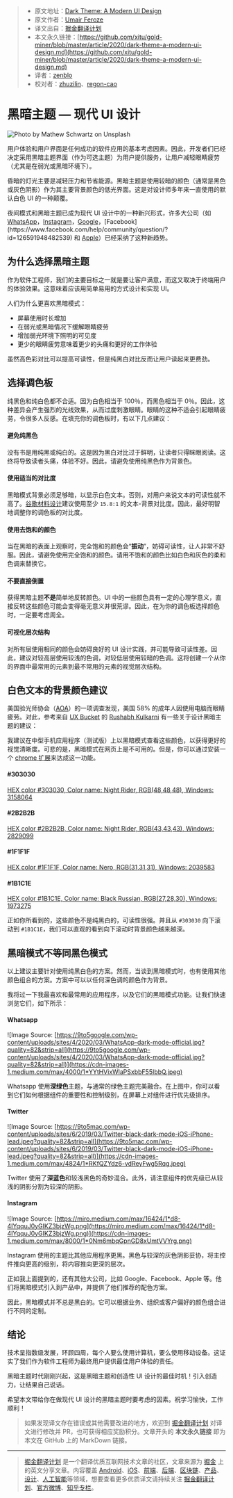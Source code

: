> * 原文地址：[Dark Theme: A Modern UI Design](https://levelup.gitconnected.com/dark-theme-a-modern-ui-design-dec879313194)
> * 原文作者：[Umair Feroze](https://medium.com/@umayir10)
> * 译文出自：[掘金翻译计划](https://github.com/xitu/gold-miner)
> * 本文永久链接：[https://github.com/xitu/gold-miner/blob/master/article/2020/dark-theme-a-modern-ui-design.md](https://github.com/xitu/gold-miner/blob/master/article/2020/dark-theme-a-modern-ui-design.md)
> * 译者：[zenblo](https://github.com/zenblo)
> * 校对者：[zhuzilin](https://github.com/zhuzilin)、[regon-cao](https://github.com/regon-cao)

# 黑暗主题 — 现代 UI 设计

![Photo by [Mathew Schwartz](https://unsplash.com/@cadop?utm_source=medium&utm_medium=referral) on [Unsplash](https://unsplash.com?utm_source=medium&utm_medium=referral)](https://cdn-images-1.medium.com/max/6500/0*-6vxFqCRAb7BkbAE)

用户体验和用户界面是任何成功的软件应用的基本考虑因素。因此，开发者们已经决定采用黑暗主题界面（作为可选主题）为用户提供服务，让用户减轻眼睛疲劳（尤其是在弱光或黑暗环境下）。

昏暗的灯光主要是减轻压力和节省能源。黑暗主题是使用较暗的颜色（通常是黑色或灰色阴影）作为其主要背景颜色的低光界面。这是对设计师多年来一直使用的默认白色 UI 的一种颠覆。

夜间模式和黑暗主题已成为现代 UI 设计中的一种新兴形式，许多大公司（如 [WhatsApp](https://faq.whatsapp.com/iphone/account-and-profile/how-to-use-dark-mode/?lang=fb)，[Instagram](https://www.facebook.com/help/instagram/897760233943762?helpref=search&sr=1&query=dark%20mode&search_session_id=b3d02d9c67450e4b3c3ade2ee6125d3a)，[Google](https://support.google.com/chrome/answer/9275525?co=GENIE.Platform%3DAndroid&hl=en#:~:text=Turn%20on%20Dark%20theme,Dark%20theme%20in%20device%20settings.)，[Facebook](https://www.facebook.com/help/community/question/?id=126591948482539) 和 [Apple](https://developer.apple.com/design/human-interface-guidelines/ios/visual-design/dark-mode)）已经采纳了这种新趋势。

## 为什么选择黑暗主题

作为软件工程师，我们的主要目标之一就是要让客户满意，而这又取决于终端用户的体验效果。这意味着应该用简单易用的方式设计和实现 UI。

人们为什么更喜欢黑暗模式：

* 屏幕使用时长增加
* 在弱光或黑暗情况下缓解眼睛疲劳
* 增加弱光环境下照明的可见度
* 更少的眼睛疲劳意味着更少的头痛和更好的工作体验

虽然高色彩对比可以提高可读性，但是纯黑白对比反而让用户读起来更费劲。

## 选择调色板

纯黑色和纯白色都不合适。因为白色相当于 100％，而黑色相当于 0％。因此，这种差异会产生强烈的光线效果，从而过度刺激眼睛。眼睛的这种不适会引起眼睛疲劳，令很多人反感。在填充你的调色板时，有以下几点建议：

#### 避免纯黑色

没有书是用纯黑或纯白的。这是因为黑白对比过于鲜明，让读者只得眯眼阅读。这终将导致读者头痛，体验不好。因此，请避免使用纯黑色作为背景色。

#### 使用适当的对比度

黑暗模式背景必须足够暗，以显示白色文本。否则，对用户来说文本的可读性就不高了。[谷歌材料设计](https://material.io/design/color/dark-theme.html)建议使用至少 `15.8:1` 的文本-背景对比度。因此，最好明智地调整你的调色板的对比度。

#### 使用去饱和的颜色

当在黑暗的表面上观察时，完全饱和的颜色会“**振动**”，妨碍可读性，让人非常不舒服。因此，请避免使用完全饱和的颜色。请用不饱和的颜色比如白色和灰色的柔和色调来替换它。

#### 不要直接倒置

获得黑暗主题**不是**简单地反转颜色。UI 中的一些颜色具有一定的心理学意义，直接反转这些颜色可能会变得毫无意义并很荒谬。因此，在为你的调色板选择颜色时，一定要考虑周全。

#### 可视化层次结构

对所有层使用相同的颜色会妨碍良好的 UI 设计实践，并可能导致可读性差。因此，建议对较高层使用较浅的色调，对较低层使用较暗的色调。这将创建一个从你的界面中最常用的元素到最不常用的元素的视觉层次结构。

## 白色文本的背景颜色建议

美国验光师协会（[AOA](https://www.aoa.org/?sso=y)）的一项调查发现，美国 58% 的成年人因使用电脑而眼睛疲劳。对此，参考来自 [UX Bucket](https://uxbucket.com/author/rushabh-kulkarni/) 的 [Rushabh Kulkarni](https://www.instagram.com/rushabhuix/?hl=en) 有一些关于设计黑暗主题的建议：

我建议在中型手机应用程序（测试版）上以黑暗模式查看这些颜色，以获得更好的视觉清晰度。可悲的是，黑暗模式在网页上是不可用的。但是，你可以通过安装一个 [chrome 扩展](https://chrome.google.com/webstore/detail/medium-dark-mode/kofkfocgjmlajkbkecljhbalihcpliih?hl=en)来达成这一功能。

#### \#303030

[HEX color #303030, Color name: Night Rider, RGB(48,48,48), Windows: 3158064](https://www.htmlcsscolor.com/hex/303030)

#### \#2B2B2B

[HEX color #2B2B2B, Color name: Night Rider, RGB(43,43,43), Windows: 2829099](https://www.htmlcsscolor.com/hex/2B2B2B)

#### \#1F1F1F

[HEX color #1F1F1F, Color name: Nero, RGB(31,31,31), Windows: 2039583](https://www.htmlcsscolor.com/hex/1F1F1F)

#### \#1B1C1E

[HEX color #1B1C1E, Color name: Black Russian, RGB(27,28,30), Windows: 1973275](https://www.htmlcsscolor.com/hex/1B1C1E)

正如你所看到的，这些颜色不是纯黑白的，可读性很强。并且从 `#303030` 向下滚动到 `#1B1C1E`，我们可以直观的看到向下滚动时背景颜色越来越深。

## 黑暗模式不等同黑色模式

以上建议主要针对使用纯黑白色的方案。然而，当谈到黑暗模式时，也有使用其他颜色组合的方案。方案中可以以任何深色调的颜色作为背景。

我将过一下我最喜欢和最常用的应用程序，以及它们的黑暗模式功能。让我们快速浏览它们，如下所示：

#### Whatsapp

![Image Source: [https://9to5google.com/wp-content/uploads/sites/4/2020/03/WhatsApp-dark-mode-official.jpg?quality=82&strip=all](https://9to5google.com/wp-content/uploads/sites/4/2020/03/WhatsApp-dark-mode-official.jpg?quality=82&strip=all)](https://cdn-images-1.medium.com/max/4000/1*YYtHVixWlaPSxbbF55IbbQ.jpeg)

Whatsapp 使用**深绿色**主题，与通常的绿色主题完美融合。在上图中，你可以看到它们如何根据组件的重要性和控制级别，在屏幕上对组件进行优先级排序。

#### Twitter

![Image Source: [https://9to5mac.com/wp-content/uploads/sites/6/2019/03/Twitter-black-dark-mode-iOS-iPhone-lead.jpeg?quality=82&strip=all](https://9to5mac.com/wp-content/uploads/sites/6/2019/03/Twitter-black-dark-mode-iOS-iPhone-lead.jpeg?quality=82&strip=all)](https://cdn-images-1.medium.com/max/4824/1*RKfQZYdz6-vdReyFwg5Rqg.jpeg)

Twitter 使用了**深蓝色**和较浅黑色的奇妙混合。此外，请注意组件的优先级已从较浅的阴影分割为较深的阴影。

#### Instagram

![Image Source: [https://miro.medium.com/max/16424/1*d8-4IYqquJ0yGIKZ3bjzWg.png](https://miro.medium.com/max/16424/1*d8-4IYqquJ0yGIKZ3bjzWg.png)](https://cdn-images-1.medium.com/max/8000/1*0Nm6mbqGpnGD8xUmtVVYrg.png)

Instagram 使用的主题比其他应用程序更黑。黑色与较深的灰色阴影妥协，将主控件推向更高的级别，将内容推向更深的层次。

正如我上面提到的，还有其他大公司，比如 Google、Facebook、Apple 等。他们将黑暗模式引入到产品中，并提供了他们推荐的配色方案。

因此，黑暗模式并不总是黑白的。它可以根据业务、组织或客户偏好的颜色组合进行不同的定制。

## 结论

技术呈指数级发展，环顾四周，每个人要么使用计算机，要么使用移动设备。这证实了我们作为软件工程师为最终用户提供最佳用户体验的责任。

黑暗主题时代刚刚兴起，这是黑暗主题和创造性 UI 设计的最佳时机！引入创造力，让结果自己说话。

希望本文带给你在做现代 UI 设计的黑暗主题时要考虑的因素。祝学习愉快，工作顺利！

> 如果发现译文存在错误或其他需要改进的地方，欢迎到 [掘金翻译计划](https://github.com/xitu/gold-miner) 对译文进行修改并 PR，也可获得相应奖励积分。文章开头的 **本文永久链接** 即为本文在 GitHub 上的 MarkDown 链接。

---

> [掘金翻译计划](https://github.com/xitu/gold-miner) 是一个翻译优质互联网技术文章的社区，文章来源为 [掘金](https://juejin.im) 上的英文分享文章。内容覆盖 [Android](https://github.com/xitu/gold-miner#android)、[iOS](https://github.com/xitu/gold-miner#ios)、[前端](https://github.com/xitu/gold-miner#前端)、[后端](https://github.com/xitu/gold-miner#后端)、[区块链](https://github.com/xitu/gold-miner#区块链)、[产品](https://github.com/xitu/gold-miner#产品)、[设计](https://github.com/xitu/gold-miner#设计)、[人工智能](https://github.com/xitu/gold-miner#人工智能)等领域，想要查看更多优质译文请持续关注 [掘金翻译计划](https://github.com/xitu/gold-miner)、[官方微博](http://weibo.com/juejinfanyi)、[知乎专栏](https://zhuanlan.zhihu.com/juejinfanyi)。
